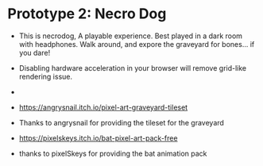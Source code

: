 # Prototype 2: Necro Dog

- This is necrodog, A playable experience. Best played in a dark room with headphones. Walk around, and expore the graveyard for bones... if you dare!

- Disabling hardware acceleration in your browser will remove grid-like rendering issue. 
-
- https://angrysnail.itch.io/pixel-art-graveyard-tileset
- Thanks to angrysnail for providing the tileset for the graveyard

- https://pixelskeys.itch.io/bat-pixel-art-pack-free
- thanks to pixelSkeys for providing the bat animation pack